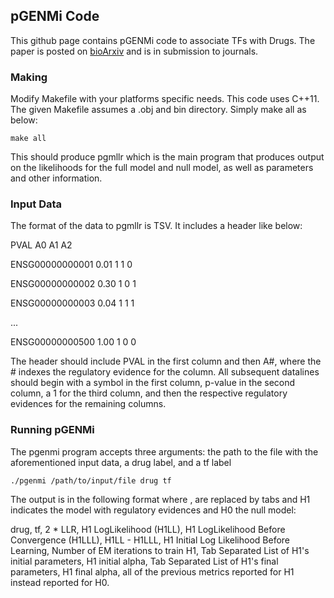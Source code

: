 ## pGENMi Code

This github page contains pGENMi code to associate TFs with Drugs. The paper is posted on [bioArxiv](http://www.biorxiv.org/content/early/2017/06/02/145607) and is in submission to journals.

### Making
Modify Makefile with your platforms specific needs. This code uses C++11.
The given Makefile assumes a .obj and bin directory. Simply make all as below:

    make all
  
This should produce pgmllr which is the main program that produces output on the likelihoods for the full model and null model, as well as parameters and other information.

### Input Data

The format of the data to pgmllr is TSV. It includes a header like below:

PVAL  A0  A1  A2

ENSG00000000001 0.01 1 1 0

ENSG00000000002 0.30 1 0 1

ENSG00000000003 0.04 1 1 1

...

ENSG00000000500 1.00  1 0 0

The header should include PVAL in the first column and then A#, where the # indexes the regulatory evidence for the column.
All subsequent datalines should begin with a symbol in the first column, p-value in the second column, a 1 for the third column, and then the respective regulatory evidences for the remaining columns.

### Running pGENMi

The pgenmi program accepts three arguments: the path to the file with the aforementioned input data, a drug label, and a tf label
    
    ./pgenmi /path/to/input/file drug tf

The output is in the following format where , are replaced by tabs and H1 indicates the model with regulatory evidences and H0 the null model:

drug, tf, 2 * LLR, H1 LogLikelihood (H1LL), H1 LogLikelihood Before Convergence (H1LLL), H1LL - H1LLL, H1 Initial Log Likelihood Before Learning, Number of EM iterations to train H1, Tab Separated List of H1's initial parameters, H1 initial alpha, Tab Separated List of H1's final parameters, H1 final alpha, all of the previous metrics reported for H1 instead reported for H0.



